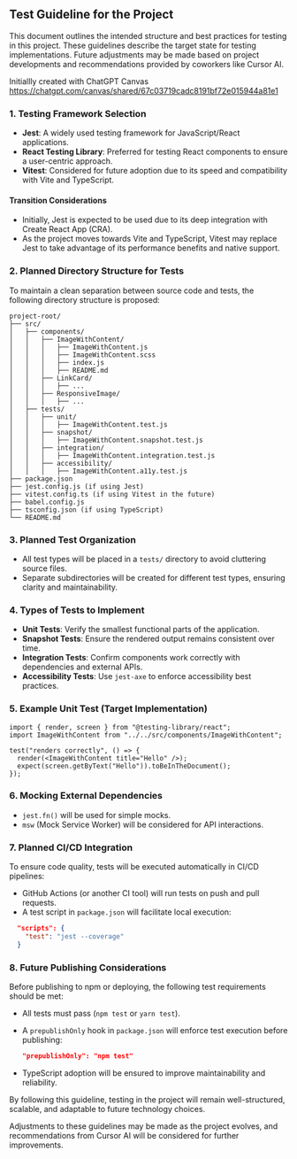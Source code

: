 ## Test Guideline for the Project

This document outlines the intended structure and best practices for testing in this project.
These guidelines describe the target state for testing implementations.
Future adjustments may be made based on project developments and recommendations provided by coworkers like Cursor AI.

Initiallly created with ChatGPT Canvas <https://chatgpt.com/canvas/shared/67c03719cadc8191bf72e015944a81e1>

### 1. **Testing Framework Selection**

- **Jest**: A widely used testing framework for JavaScript/React applications.
- **React Testing Library**: Preferred for testing React components to ensure a user-centric approach.
- **Vitest**: Considered for future adoption due to its speed and compatibility with Vite and TypeScript.

#### Transition Considerations

- Initially, Jest is expected to be used due to its deep integration with Create React App (CRA).
- As the project moves towards Vite and TypeScript, Vitest may replace Jest to take advantage of its performance benefits and native support.

### 2. **Planned Directory Structure for Tests**

To maintain a clean separation between source code and tests, the following directory structure is proposed:

```
project-root/
├── src/
│   ├── components/
│   │   ├── ImageWithContent/
│   │   │   ├── ImageWithContent.js
│   │   │   ├── ImageWithContent.scss
│   │   │   ├── index.js
│   │   │   ├── README.md
│   │   ├── LinkCard/
│   │   │   ├── ...
│   │   ├── ResponsiveImage/
│   │   │   ├── ...
│   ├── tests/
│   │   ├── unit/
│   │   │   ├── ImageWithContent.test.js
│   │   ├── snapshot/
│   │   │   ├── ImageWithContent.snapshot.test.js
│   │   ├── integration/
│   │   │   ├── ImageWithContent.integration.test.js
│   │   ├── accessibility/
│   │   │   ├── ImageWithContent.a11y.test.js
├── package.json
├── jest.config.js (if using Jest)
├── vitest.config.ts (if using Vitest in the future)
├── babel.config.js
├── tsconfig.json (if using TypeScript)
└── README.md
```

### 3. **Planned Test Organization**

- All test types will be placed in a `tests/` directory to avoid cluttering source files.
- Separate subdirectories will be created for different test types, ensuring clarity and maintainability.

### 4. **Types of Tests to Implement**

- **Unit Tests**: Verify the smallest functional parts of the application.
- **Snapshot Tests**: Ensure the rendered output remains consistent over time.
- **Integration Tests**: Confirm components work correctly with dependencies and external APIs.
- **Accessibility Tests**: Use `jest-axe` to enforce accessibility best practices.

### 5. **Example Unit Test (Target Implementation)**

```tsx
import { render, screen } from "@testing-library/react";
import ImageWithContent from "../../src/components/ImageWithContent";

test("renders correctly", () => {
  render(<ImageWithContent title="Hello" />);
  expect(screen.getByText("Hello")).toBeInTheDocument();
});
```

### 6. **Mocking External Dependencies**

- `jest.fn()` will be used for simple mocks.
- `msw` (Mock Service Worker) will be considered for API interactions.

### 7. **Planned CI/CD Integration**

To ensure code quality, tests will be executed automatically in CI/CD pipelines:

- GitHub Actions (or another CI tool) will run tests on push and pull requests.
- A test script in `package.json` will facilitate local execution:

```json
  "scripts": {
    "test": "jest --coverage"
  }
  ```

### 8. **Future Publishing Considerations**

Before publishing to npm or deploying, the following test requirements should be met:

- All tests must pass (`npm test` or `yarn test`).
- A `prepublishOnly` hook in `package.json` will enforce test execution before publishing:
  
  ```json
  "prepublishOnly": "npm test"
  ```

- TypeScript adoption will be ensured to improve maintainability and reliability.

By following this guideline, testing in the project will remain well-structured, scalable, and adaptable to future technology choices.

Adjustments to these guidelines may be made as the project evolves, and recommendations from Cursor AI will be considered for further improvements.

